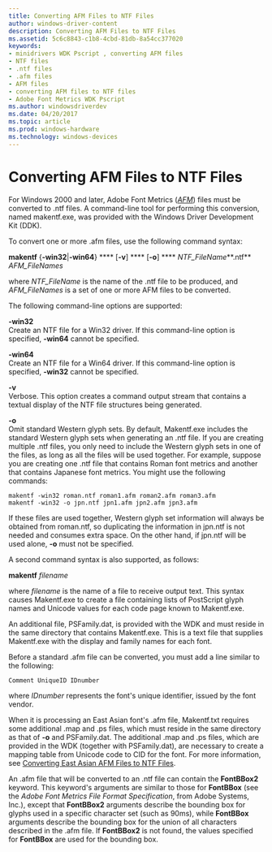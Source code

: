 ```yaml
---
title: Converting AFM Files to NTF Files
author: windows-driver-content
description: Converting AFM Files to NTF Files
ms.assetid: 5c6c8843-c1b8-4cbd-81db-8a54cc377020
keywords:
- minidrivers WDK Pscript , converting AFM files
- NTF files
- .ntf files
- .afm files
- AFM files
- converting AFM files to NTF files
- Adobe Font Metrics WDK Pscript
ms.author: windowsdriverdev
ms.date: 04/20/2017
ms.topic: article
ms.prod: windows-hardware
ms.technology: windows-devices
---
```


# Converting AFM Files to NTF Files





For Windows 2000 and later, Adobe Font Metrics ([*AFM*](https://msdn.microsoft.com/library/windows/hardware/ff556270#wdkgloss-adobe-font-metrics--afm-)) files must be converted to .ntf files. A command-line tool for performing this conversion, named makentf.exe, was provided with the Windows Driver Development Kit (DDK).

To convert one or more .afm files, use the following command syntax:

**makentf** {**-win32**|**-win64**} **** \[**-v**\] **** \[**-o**\] **** *NTF\_FileName***.ntf** *AFM\_FileNames*

where *NTF\_FileName* is the name of the .ntf file to be produced, and *AFM\_FileNames* is a set of one or more AFM files to be converted.

The following command-line options are supported:

<a href="" id="-win32"></a>**-win32**  
Create an NTF file for a Win32 driver. If this command-line option is specified, **-win64** cannot be specified.

<a href="" id="-win64"></a>**-win64**  
Create an NTF file for a Win64 driver. If this command-line option is specified, **-win32** cannot be specified.

<a href="" id="-v"></a>**-v**  
Verbose. This option creates a command output stream that contains a textual display of the NTF file structures being generated.

<a href="" id="-o"></a>**-o**  
Omit standard Western glyph sets. By default, Makentf.exe includes the standard Western glyph sets when generating an .ntf file. If you are creating multiple .ntf files, you only need to include the Western glyph sets in one of the files, as long as all the files will be used together. For example, suppose you are creating one .ntf file that contains Roman font metrics and another that contains Japanese font metrics. You might use the following commands:

```
makentf -win32 roman.ntf roman1.afm roman2.afm roman3.afm
makentf -win32 -o jpn.ntf jpn1.afm jpn2.afm jpn3.afm
```

If these files are used together, Western glyph set information will always be obtained from roman.ntf, so duplicating the information in jpn.ntf is not needed and consumes extra space. On the other hand, if jpn.ntf will be used alone, **-o** must not be specified.

A second command syntax is also supported, as follows:

**makentf** *filename*

where *filename* is the name of a file to receive output text. This syntax causes Makentf.exe to create a file containing lists of PostScript glyph names and Unicode values for each code page known to Makentf.exe.

An additional file, PSFamily.dat, is provided with the WDK and must reside in the same directory that contains Makentf.exe. This is a text file that supplies Makentf.exe with the display and family names for each font.

Before a standard .afm file can be converted, you must add a line similar to the following:

```
Comment UniqueID IDnumber
```

where *IDnumber* represents the font's unique identifier, issued by the font vendor.

When it is processing an East Asian font's .afm file, Makentf.txt requires some additional .map and .ps files, which must reside in the same directory as that of **-o** and PSFamily.dat. The additional .map and .ps files, which are provided in the WDK (together with PSFamily.dat), are necessary to create a mapping table from Unicode code to CID for the font. For more information, see [Converting East Asian AFM Files to NTF Files](converting-east-asian-afm-files-to-ntf-files.md).

An .afm file that will be converted to an .ntf file can contain the **FontBBox2** keyword. This keyword's arguments are similar to those for **FontBBox** (see the *Adobe Font Metrics File Format Specification*, from Adobe Systems, Inc.), except that **FontBBox2** arguments describe the bounding box for glyphs used in a specific character set (such as 90ms), while **FontBBox** arguments describe the bounding box for the union of all characters described in the .afm file. If **FontBBox2** is not found, the values specified for **FontBBox** are used for the bounding box.

 

 




